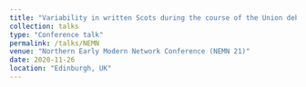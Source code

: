 ```yaml
---
title: "Variability in written Scots during the course of the Union debates (1689-1707)"
collection: talks
type: "Conference talk"
permalink: /talks/NEMN
venue: "Northern Early Modern Network Conference (NEMN 21)"
date: 2020-11-26
location: "Edinburgh, UK"
---
```



